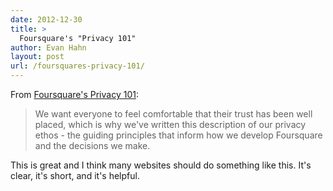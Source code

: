 ```yaml
---
date: 2012-12-30
title: >
  Foursquare's "Privacy 101"
author: Evan Hahn
layout: post
url: /foursquares-privacy-101/
---
```


From [Foursquare's Privacy 101](https://foursquare.com/privacy/privacy101-2013):

> We want everyone to feel comfortable that their trust has been well placed, which is why we've written this description of our privacy ethos - the guiding principles that inform how we develop Foursquare and the decisions we make.

This is great and I think many websites should do something like this. It's clear, it's short, and it's helpful.
